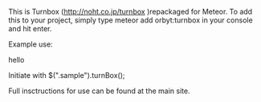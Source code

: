 This is Turnbox (http://noht.co.jp/turnbox )repackaged for Meteor. To add this to your project, simply type meteor add orbyt:turnbox in your console and hit enter. 

Example use:

<div class="sample">
      <div class="turnBoxButton"></div>
      <div class="turnBoxButton"><p>hello</p></div>
      <div class="turnBoxButton"></div>
      <div class="turnBoxButton"></div>
</div>

Initiate with $(".sample").turnBox();

Full insctructions for use can be found at the main site.